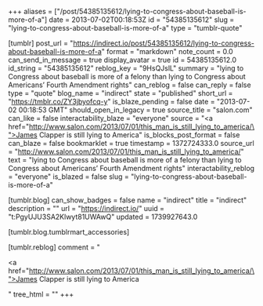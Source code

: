 +++
aliases = ["/post/54385135612/lying-to-congress-about-baseball-is-more-of-a"]
date = 2013-07-02T00:18:53Z
id = "54385135612"
slug = "lying-to-congress-about-baseball-is-more-of-a"
type = "tumblr-quote"

[tumblr]
post_url = "https://indirect.io/post/54385135612/lying-to-congress-about-baseball-is-more-of-a"
format = "markdown"
note_count = 0.0
can_send_in_message = true
display_avatar = true
id = 54385135612.0
id_string = "54385135612"
reblog_key = "9HsQJslL"
summary = "lying to Congress about baseball is more of a felony than lying to Congress about Americans’ Fourth Amendment rights"
can_reblog = false
can_reply = false
type = "quote"
blog_name = "indirect"
state = "published"
short_url = "https://tmblr.co/ZY3jbyofcq-y"
is_blaze_pending = false
date = "2013-07-02 00:18:53 GMT"
should_open_in_legacy = true
source_title = "salon.com"
can_like = false
interactability_blaze = "everyone"
source = "<a href=\"http://www.salon.com/2013/07/01/this_man_is_still_lying_to_america/\">James Clapper is still lying to America</a>"
is_blocks_post_format = false
can_blaze = false
bookmarklet = true
timestamp = 1372724333.0
source_url = "http://www.salon.com/2013/07/01/this_man_is_still_lying_to_america/"
text = "lying to Congress about baseball is more of a felony than lying to Congress about Americans’ Fourth Amendment rights"
interactability_reblog = "everyone"
is_blazed = false
slug = "lying-to-congress-about-baseball-is-more-of-a"

[tumblr.blog]
can_show_badges = false
name = "indirect"
title = "indirect"
description = ""
url = "https://indirect.io/"
uuid = "t:PgyUJU3SA2Klwyt81UWAwQ"
updated = 1739927643.0

[tumblr.blog.tumblrmart_accessories]

[tumblr.reblog]
comment = "<p><a href=\"http://www.salon.com/2013/07/01/this_man_is_still_lying_to_america/\">James Clapper is still lying to America</a></p>"
tree_html = ""
+++
